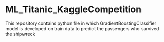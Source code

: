 # ML_Titanic_KaggleCompetition
This repository contains python file in which GradientBoostingClassifier model is developed on train data to predict the passengers who survived the shipwreck
